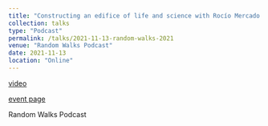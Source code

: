 ```yaml
---
title: "Constructing an edifice of life and science with Rocío Mercado (MIT)"
collection: talks
type: "Podcast"
permalink: /talks/2021-11-13-random-walks-2021
venue: "Random Walks Podcast"
date: 2021-11-13
location: "Online"
---
```


[video](https://open.spotify.com/episode/0JUpjDMc4UkMerOjWEwLXN?si=58b835e0fcf14000)

[event page](https://linktr.ee/randomwalks)

Random Walks Podcast
